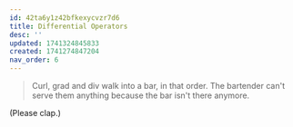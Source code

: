 ```yaml
---
id: 42ta6y1z42bfkexycvzr7d6
title: Differential Operators
desc: ''
updated: 1741324845833
created: 1741274847204
nav_order: 6
---
```

> Curl, grad and div walk into a bar, in that order. The bartender can't serve them anything because the bar isn't there anymore.

(Please clap.)
